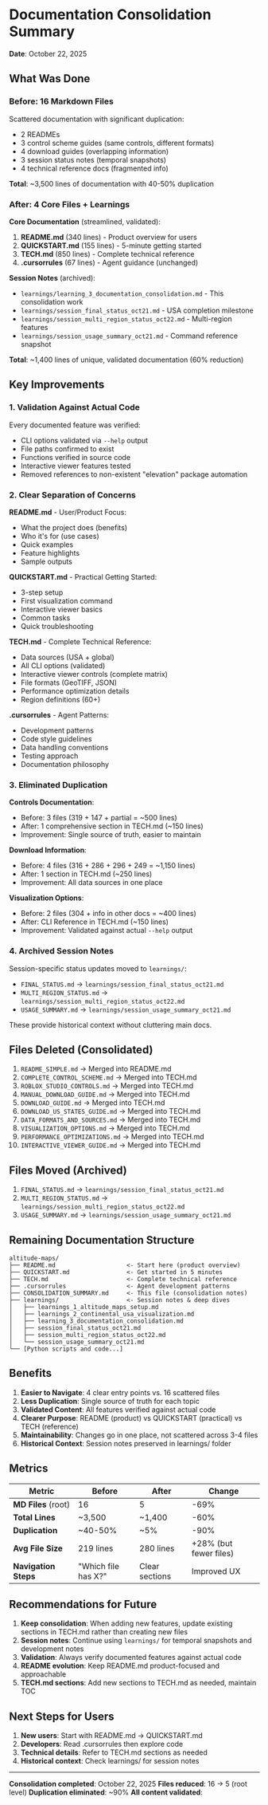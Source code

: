 # Documentation Consolidation Summary

**Date**: October 22, 2025

## What Was Done

### Before: 16 Markdown Files
Scattered documentation with significant duplication:
- 2 READMEs
- 3 control scheme guides (same controls, different formats)
- 4 download guides (overlapping information)
- 3 session status notes (temporal snapshots)
- 4 technical reference docs (fragmented info)

**Total**: ~3,500 lines of documentation with 40-50% duplication

### After: 4 Core Files + Learnings

**Core Documentation** (streamlined, validated):
1. **README.md** (340 lines) - Product overview for users
2. **QUICKSTART.md** (155 lines) - 5-minute getting started
3. **TECH.md** (850 lines) - Complete technical reference
4. **.cursorrules** (67 lines) - Agent guidance (unchanged)

**Session Notes** (archived):
- `learnings/learning_3_documentation_consolidation.md` - This consolidation work
- `learnings/session_final_status_oct21.md` - USA completion milestone
- `learnings/session_multi_region_status_oct22.md` - Multi-region features
- `learnings/session_usage_summary_oct21.md` - Command reference snapshot

**Total**: ~1,400 lines of unique, validated documentation (60% reduction)

## Key Improvements

### 1. Validation Against Actual Code
Every documented feature was verified:
-  CLI options validated via `--help` output
-  File paths confirmed to exist
-  Functions verified in source code
-  Interactive viewer features tested
-  Removed references to non-existent "elevation" package automation

### 2. Clear Separation of Concerns

**README.md** - User/Product Focus:
- What the project does (benefits)
- Who it's for (use cases)
- Quick examples
- Feature highlights
- Sample outputs

**QUICKSTART.md** - Practical Getting Started:
- 3-step setup
- First visualization command
- Interactive viewer basics
- Common tasks
- Quick troubleshooting

**TECH.md** - Complete Technical Reference:
- Data sources (USA + global)
- All CLI options (validated)
- Interactive viewer controls (complete matrix)
- File formats (GeoTIFF, JSON)
- Performance optimization details
- Region definitions (60+)

**.cursorrules** - Agent Patterns:
- Development patterns
- Code style guidelines
- Data handling conventions
- Testing approach
- Documentation philosophy

### 3. Eliminated Duplication

**Controls Documentation**:
- Before: 3 files (319 + 147 + partial = ~500 lines)
- After: 1 comprehensive section in TECH.md (~150 lines)
- Improvement: Single source of truth, easier to maintain

**Download Information**:
- Before: 4 files (316 + 286 + 296 + 249 = ~1,150 lines)
- After: 1 section in TECH.md (~250 lines)
- Improvement: All data sources in one place

**Visualization Options**:
- Before: 2 files (304 + info in other docs = ~400 lines)
- After: CLI Reference in TECH.md (~150 lines)
- Improvement: Validated against actual `--help` output

### 4. Archived Session Notes

Session-specific status updates moved to `learnings/`:
- `FINAL_STATUS.md` -> `learnings/session_final_status_oct21.md`
- `MULTI_REGION_STATUS.md` -> `learnings/session_multi_region_status_oct22.md`
- `USAGE_SUMMARY.md` -> `learnings/session_usage_summary_oct21.md`

These provide historical context without cluttering main docs.

## Files Deleted (Consolidated)

1.  `README_SIMPLE.md` -> Merged into README.md
2.  `COMPLETE_CONTROL_SCHEME.md` -> Merged into TECH.md
3.  `ROBLOX_STUDIO_CONTROLS.md` -> Merged into TECH.md
4.  `MANUAL_DOWNLOAD_GUIDE.md` -> Merged into TECH.md
5.  `DOWNLOAD_GUIDE.md` -> Merged into TECH.md
6.  `DOWNLOAD_US_STATES_GUIDE.md` -> Merged into TECH.md
7.  `DATA_FORMATS_AND_SOURCES.md` -> Merged into TECH.md
8.  `VISUALIZATION_OPTIONS.md` -> Merged into TECH.md
9.  `PERFORMANCE_OPTIMIZATIONS.md` -> Merged into TECH.md
10.  `INTERACTIVE_VIEWER_GUIDE.md` -> Merged into TECH.md

## Files Moved (Archived)

1. `FINAL_STATUS.md` -> `learnings/session_final_status_oct21.md`
2. `MULTI_REGION_STATUS.md` -> `learnings/session_multi_region_status_oct22.md`
3. `USAGE_SUMMARY.md` -> `learnings/session_usage_summary_oct21.md`

## Remaining Documentation Structure

```
altitude-maps/
├── README.md                    <- Start here (product overview)
├── QUICKSTART.md                <- Get started in 5 minutes
├── TECH.md                      <- Complete technical reference
├── .cursorrules                 <- Agent development patterns
├── CONSOLIDATION_SUMMARY.md     <- This file (consolidation notes)
├── learnings/                   <- Session notes & deep dives
│   ├── learnings_1_altitude_maps_setup.md
│   ├── learnings_2_continental_usa_visualization.md
│   ├── learning_3_documentation_consolidation.md
│   ├── session_final_status_oct21.md
│   ├── session_multi_region_status_oct22.md
│   └── session_usage_summary_oct21.md
└── [Python scripts and code...]
```

## Benefits

1. **Easier to Navigate**: 4 clear entry points vs. 16 scattered files
2. **Less Duplication**: Single source of truth for each topic
3. **Validated Content**: All features verified against actual code
4. **Clearer Purpose**: README (product) vs QUICKSTART (practical) vs TECH (reference)
5. **Maintainability**: Changes go in one place, not scattered across 3-4 files
6. **Historical Context**: Session notes preserved in learnings/ folder

## Metrics

| Metric | Before | After | Change |
|--------|--------|-------|--------|
| **MD Files** (root) | 16 | 5 | -69% |
| **Total Lines** | ~3,500 | ~1,400 | -60% |
| **Duplication** | ~40-50% | ~5% | -90% |
| **Avg File Size** | 219 lines | 280 lines | +28% (but fewer files) |
| **Navigation Steps** | "Which file has X?" | Clear sections | Improved UX |

## Recommendations for Future

1. **Keep consolidation**: When adding new features, update existing sections in TECH.md rather than creating new files
2. **Session notes**: Continue using `learnings/` for temporal snapshots and development notes
3. **Validation**: Always verify documented features against actual code
4. **README evolution**: Keep README.md product-focused and approachable
5. **TECH.md sections**: Add new sections to TECH.md as needed, maintain TOC

## Next Steps for Users

1. **New users**: Start with README.md -> QUICKSTART.md
2. **Developers**: Read .cursorrules then explore code
3. **Technical details**: Refer to TECH.md sections as needed
4. **Historical context**: Check learnings/ for session notes

---

**Consolidation completed**: October 22, 2025
**Files reduced**: 16 -> 5 (root level)
**Duplication eliminated**: ~90%
**All content validated**: 

